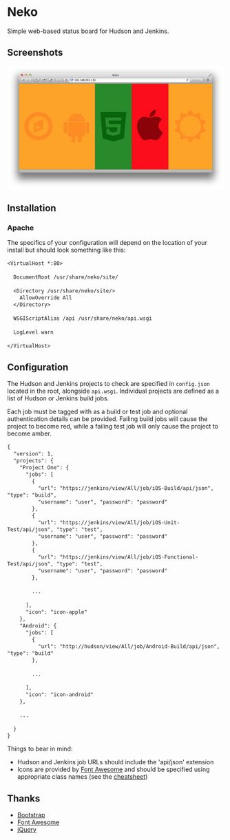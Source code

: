 Neko
====

Simple web-based status board for Hudson and Jenkins.

Screenshots
-----------

![Neko in Safari](screenshots/neko.png)

Installation
------------

### Apache

The specifics of your configuration will depend on the location of your install but should look something like this:  


    <VirtualHost *:80>

      DocumentRoot /usr/share/neko/site/

      <Directory /usr/share/neko/site/>
        AllowOverride All
      </Directory>

      WSGIScriptAlias /api /usr/share/neko/api.wsgi

      LogLevel warn

    </VirtualHost>


Configuration
-------------

The Hudson and Jenkins projects to check are specified in `config.json` located in the root, alongside `api.wsgi`.  Individual projects are defined as a list of Hudson or Jenkins build jobs.

Each job must be tagged with as a build or test job and optional authentication details can be provided.  Failing build jobs will cause the project to become red, while a failing test job will only cause the project to become amber.

    {
      "version": 1,
      "projects": {
        "Project One": {
          "jobs": [
            {
              "url": "https://jenkins/view/All/job/iOS-Build/api/json", "type": "build",
              "username": "user", "password": "password"
            },
            {
              "url": "https://jenkins/view/All/job/iOS-Unit-Test/api/json", "type": "test",
              "username": "user", "password": "password"
            },
            {
              "url": "https://jenkins/view/All/job/iOS-Functional-Test/api/json", "type": "test",
              "username": "user", "password": "password"
            },

            ...

          ],
          "icon": "icon-apple"
        },
        "Android": {
          "jobs": [
            {
              "url": "http://hudson/view/All/job/Android-Build/api/json", "type": "build"
            },

            ...

          ],
          "icon": "icon-android"
        },

        ...

      }
    }


Things to bear in mind:
- Hudson and Jenkins job URLs should include the 'api/json' extension
- Icons are provided by [Font Awesome](http://fontawesome.io) and should be specified using appropriate class names (see the [cheatsheet](http://fontawesome.io/cheatsheet/))

Thanks
------
- [Bootstrap](http://getbootstrap.com)
- [Font Awesome](http://fontawesome.io)
- [jQuery](http://jquery.org)